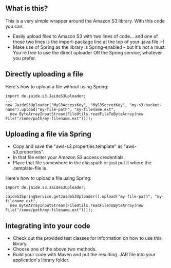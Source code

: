 What is this?
-------------

This is a very simple wrapper around the Amazon S3 library. With this code you can:

* Easily upload files to Amazon S3 with two lines of code... and one of those two lines is the import-package line at the top of your .java file :-)
* Make use of Spring as the library is Spring-enabled - but it's not a must. You're free to use the direct uploader OR the Spring service, whatever you prefer.

Directly uploading a file
-------------------------

Here's how to upload a file without using Spring:

    import de.jaide.s3.JaideS3Uploader;
    ...
    new JaideS3Uploader("MyS3AccessKey", "MyS3SecretKey", "my-s3-bucket-name").upload("my-file-path", "my-filename.ext",
      new ByteArrayInputStream(FileUtils.readFileToByteArray(new File("/some/path/my-filename.ext"))));

Uploading a file via Spring
---------------------------

* Copy and save the "aws-s3.properties.template" as "aws-s3.properties".
* In that file enter your Amazon S3 access credentials.
* Place that file somewhere in the classpath or just put it where the .template-file is.

Here's how to upload a file using Spring:

    import de.jaide.s3.JaideS3Uploader;
    ...
    JaideS3SpringService.getJaideS3Uploader().upload("my-file-path", "my-filename.ext",
      new ByteArrayInputStream(FileUtils.readFileToByteArray(new File("/some/path/my-filename.ext"))));

Integrating into your code
--------------------------

* Check out the provided test classes for information on how to use this library.
* Choose one of the above two methods.
* Build your code with Maven and put the resulting .JAR file into your application's library folder.

